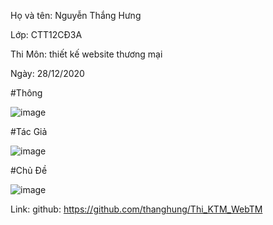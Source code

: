 Họ và tên: Nguyễn Thắng Hưng

Lớp: CTT12CĐ3A

Thi Môn: thiết kế website thương mại

Ngày: 28/12/2020

#Thông 

![image](https://user-images.githubusercontent.com/45034330/103189602-9c387600-48f7-11eb-90d4-b1e7e8f8ebb7.png)

#Tác Giả

![image](https://user-images.githubusercontent.com/45034330/103189617-b5412700-48f7-11eb-9159-b3627971ba9a.png)

#Chủ Đề

![image](https://user-images.githubusercontent.com/45034330/103189631-c7bb6080-48f7-11eb-8603-64bbae694c6a.png)

Link: github: https://github.com/thanghung/Thi_KTM_WebTM
